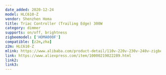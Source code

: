 ```yaml
---
date_added: 2020-12-24
model: HLC610-Z
vendor: Shenzhen Homa 
title: Triac Controller (Trailing Edge) 300W
category: dimmer
supports: on/off, brightness
zigbeemodel: ['HOMA000F']
compatible: [z2m,zha]
z2m: HLC610-Z
mlink: https://www.alibaba.com/product-detail/110v-220v-230v-240v-zigbee-triac_60674470866.html
link: https://www.aliexpress.com/item/10000219022289.html
link2: 
link3: 
---
```

